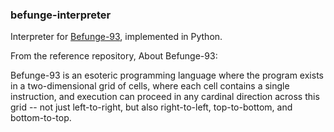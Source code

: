### befunge-interpreter

Interpreter for [Befunge-93](https://github.com/catseye/Befunge-93), implemented in Python.

From the reference repository, About Befunge-93:

Befunge-93 is an esoteric programming language where the program exists in a two-dimensional grid of cells, where each cell contains a single instruction, and execution can proceed in any cardinal direction across this grid -- not just left-to-right, but also right-to-left, top-to-bottom, and bottom-to-top.
